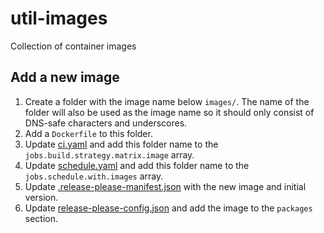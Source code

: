 # util-images

Collection of container images

## Add a new image

1. Create a folder with the image name below `images/`.
   The name of the folder will also be used as the image name so
   it should only consist of DNS-safe characters and underscores.
1. Add a `Dockerfile` to this folder.
1. Update [ci.yaml](.github/workflows/ci.yaml) and add this folder
   name to the `jobs.build.strategy.matrix.image` array.
1. Update [schedule.yaml](.github/workflows/schedule.yaml) and add this folder
   name to the `jobs.schedule.with.images` array.
1. Update [.release-please-manifest.json](.release-please-manifest.json) with
   the new image and initial version.
1. Update [release-please-config.json](release-please-config.json) and add the image
   to the `packages` section.
